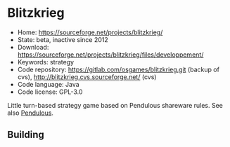 # Blitzkrieg

- Home: https://sourceforge.net/projects/blitzkrieg/
- State: beta, inactive since 2012
- Download: https://sourceforge.net/projects/blitzkrieg/files/developpement/
- Keywords: strategy
- Code repository: https://gitlab.com/osgames/blitzkrieg.git (backup of cvs), http://blitzkrieg.cvs.sourceforge.net/ (cvs)
- Code language: Java
- Code license: GPL-3.0

Little turn-based strategy game based on Pendulous shareware rules.
See also [Pendulous](http://www.blackfalcongames.net/?p=225).

## Building
